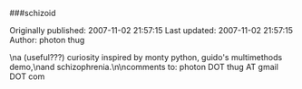 ###schizoid

Originally published: 2007-11-02 21:57:15
Last updated: 2007-11-02 21:57:15
Author: photon thug

\na (useful???) curiosity inspired by monty python, guido's multimethods demo,\nand schizophrenia.\n\ncomments to: photon DOT thug AT gmail DOT com